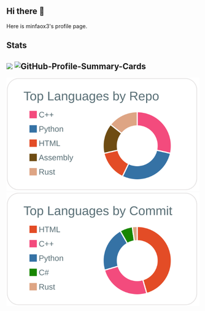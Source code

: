 ## Hi there 👋 
Here is minfaox3's profile page.
## Stats
![](https://komarev.com/ghpvc/?username=minfaox3&color=brightgreen) ![GitHub-Profile-Summary-Cards](https://github.com/minfaox3/minfaox3/workflows/GitHub-Profile-Summary-Cards/badge.svg)
---
[![](https://raw.githubusercontent.com/minfaox3/minfaox3/master/profile-summary-card-output/default/1-repos-per-language.svg)](https://github.com/vn7n24fzkq/github-profile-summary-cards)
[![](https://raw.githubusercontent.com/minfaox3/minfaox3/master/profile-summary-card-output/default/2-most-commit-language.svg)](https://github.com/vn7n24fzkq/github-profile-summary-cards)
